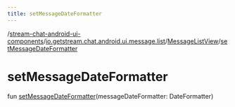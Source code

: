 ```yaml
---
title: setMessageDateFormatter
---
```

/[stream-chat-android-ui-components](../../index.md)/[io.getstream.chat.android.ui.message.list](../index.md)/[MessageListView](index.md)/[setMessageDateFormatter](setMessageDateFormatter.md)  
  
  
  
# setMessageDateFormatter  
fun [setMessageDateFormatter](setMessageDateFormatter.md)(messageDateFormatter: DateFormatter)
